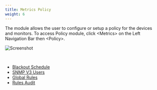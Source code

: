 ```yaml
---
title: Metrics Policy
weight: 6
---
```


The module allows the user to configure or setup a policy for the devices and monitors. To access Policy module, click \<Metrics> on the Left Navigation Bar then \<Policy>.

![Screenshot](/cloud_vista/metrics/images/policy.PNG)

&nbsp;

* <a href="/cloud_vista/metrics/blackoutschedule">Blackout Schedule</a>
* <a href="/cloud_vista/metrics/snmpv3users">SNMP V3 Users</a>
* <a href="/cloud_vista/metrics/globalrules">Global Rules</a>
* <a href="/cloud_vista/metrics/rulesaudit">Rules Audit</a>